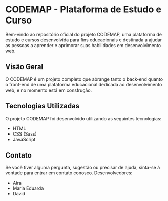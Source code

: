 # CODEMAP - Plataforma de Estudo e Curso

Bem-vindo ao repositório oficial do projeto CODEMAP, uma plataforma de estudo e cursos desenvolvida para fins educacionais e destinada a ajudar as pessoas a aprender e aprimorar suas habilidades em desenvolvimento web. 

## Visão Geral

O CODEMAP é um projeto completo que abrange tanto o back-end quanto o front-end de uma plataforma educacional dedicada ao desenvolvimento web, e no momento está em  construção.

## Tecnologias Utilizadas

O projeto CODEMAP foi desenvolvido utilizando as seguintes tecnologias:

- HTML
- CSS (Sass)
- JavaScript

## Contato

Se você tiver alguma pergunta, sugestão ou precisar de ajuda, sinta-se à vontade para entrar em contato conosco.
Desenvolvedores:
- Aira 
- Maria Eduarda
- David
  
